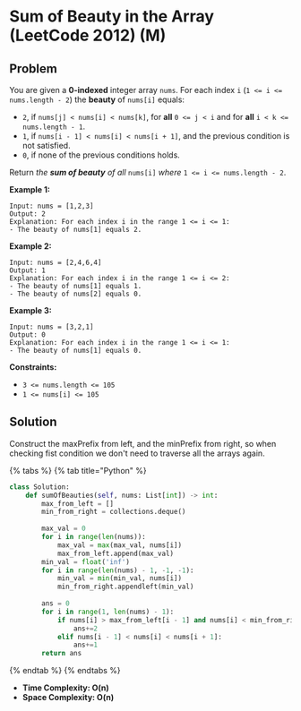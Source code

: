 # Sum of Beauty in the Array \(LeetCode 2012\) \(M\)

## Problem

You are given a **0-indexed** integer array `nums`. For each index `i` \(`1 <= i <= nums.length - 2`\) the **beauty** of `nums[i]` equals:

* `2`, if `nums[j] < nums[i] < nums[k]`, for **all** `0 <= j < i` and for **all** `i < k <= nums.length - 1`.
* `1`, if `nums[i - 1] < nums[i] < nums[i + 1]`, and the previous condition is not satisfied.
* `0`, if none of the previous conditions holds.

Return _the **sum of beauty** of all_ `nums[i]` _where_ `1 <= i <= nums.length - 2`.

**Example 1:**

```text
Input: nums = [1,2,3]
Output: 2
Explanation: For each index i in the range 1 <= i <= 1:
- The beauty of nums[1] equals 2.
```

**Example 2:**

```text
Input: nums = [2,4,6,4]
Output: 1
Explanation: For each index i in the range 1 <= i <= 2:
- The beauty of nums[1] equals 1.
- The beauty of nums[2] equals 0.
```

**Example 3:**

```text
Input: nums = [3,2,1]
Output: 0
Explanation: For each index i in the range 1 <= i <= 1:
- The beauty of nums[1] equals 0.
```

**Constraints:**

* `3 <= nums.length <= 105`
* `1 <= nums[i] <= 105`

## Solution

Construct the maxPrefix from left, and the minPrefix from right, so when checking fist condition we don't need to traverse all the arrays again.

{% tabs %}
{% tab title="Python" %}
```python
class Solution:
    def sumOfBeauties(self, nums: List[int]) -> int:
        max_from_left = []
        min_from_right = collections.deque()
        
        max_val = 0
        for i in range(len(nums)):
            max_val = max(max_val, nums[i])
            max_from_left.append(max_val)
        min_val = float('inf')
        for i in range(len(nums) - 1, -1, -1):
            min_val = min(min_val, nums[i])
            min_from_right.appendleft(min_val)
        
        ans = 0
        for i in range(1, len(nums) - 1):
            if nums[i] > max_from_left[i - 1] and nums[i] < min_from_right[i + 1]:
                ans+=2
            elif nums[i - 1] < nums[i] < nums[i + 1]:
                ans+=1
        return ans
```
{% endtab %}
{% endtabs %}

* **Time Complexity: O\(n\)**
* **Space Complexity: O\(n\)**

